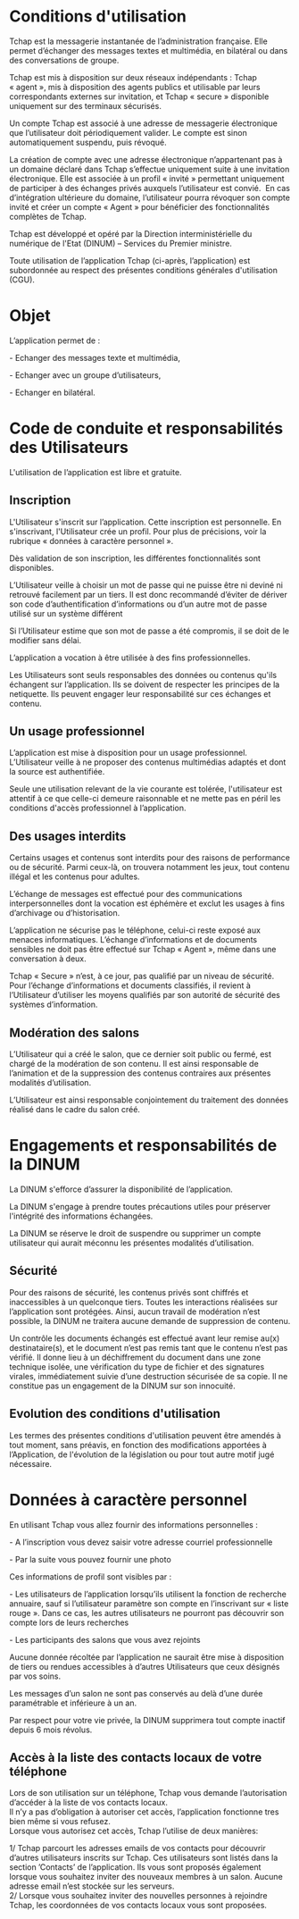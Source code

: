 Conditions d'utilisation
========================

Tchap est la messagerie instantanée de l’administration française. Elle permet d’échanger des messages textes et multimédia, en bilatéral ou dans des conversations de groupe.

Tchap est mis à disposition sur deux réseaux indépendants : Tchap « agent », mis à disposition des agents publics et utilisable par leurs correspondants externes sur invitation, et Tchap « secure » disponible uniquement sur des terminaux sécurisés.

Un compte Tchap est associé à une adresse de messagerie électronique que l’utilisateur doit périodiquement valider. Le compte est sinon automatiquement suspendu, puis révoqué.

La création de compte avec une adresse électronique n’appartenant pas à un domaine déclaré dans Tchap s’effectue uniquement suite à une invitation électronique. Elle est associée à un profil « invité » permettant uniquement de participer à des échanges privés auxquels l’utilisateur est convié.  En cas d’intégration ultérieure du domaine, l’utilisateur pourra révoquer son compte invité et créer un compte « Agent » pour bénéficier des fonctionnalités complètes de Tchap.

Tchap est développé et opéré par la Direction interministérielle du numérique de l'Etat (DINUM) – Services du Premier ministre.

Toute utilisation de l’application Tchap (ci-après, l’application) est subordonnée au respect des présentes conditions générales d'utilisation (CGU).

Objet
=====

L’application permet de :

\- Echanger des messages texte et multimédia,

\- Echanger avec un groupe d’utilisateurs,

\- Echanger en bilatéral.

Code de conduite et responsabilités des Utilisateurs
====================================================

L'utilisation de l’application est libre et gratuite.

Inscription
-----------

L'Utilisateur s'inscrit sur l’application. Cette inscription est personnelle. En s'inscrivant, l'Utilisateur crée un profil. Pour plus de précisions, voir la rubrique « données à caractère personnel ».

Dès validation de son inscription, les différentes fonctionnalités sont disponibles.

L’Utilisateur veille à choisir un mot de passe qui ne puisse être ni deviné ni retrouvé facilement par un tiers. Il est donc recommandé d’éviter de dériver son code d’authentification d’informations ou d’un autre mot de passe utilisé sur un système différent

Si l’Utilisateur estime que son mot de passe a été compromis, il se doit de le modifier sans délai.

L’application a vocation à être utilisée à des fins professionnelles.

Les Utilisateurs sont seuls responsables des données ou contenus qu'ils échangent sur l’application. Ils se doivent de respecter les principes de la netiquette. Ils peuvent engager leur responsabilité sur ces échanges et contenu.

Un usage professionnel
----------------------

L’application est mise à disposition pour un usage professionnel. L’Utilisateur veille à ne proposer des contenus multimédias adaptés et dont la source est authentifiée.

Seule une utilisation relevant de la vie courante est tolérée, l'utilisateur est attentif à ce que celle-ci demeure raisonnable et ne mette pas en péril les conditions d'accès professionnel à l’application.

Des usages interdits
--------------------

Certains usages et contenus sont interdits pour des raisons de performance ou de sécurité. Parmi ceux-là, on trouvera notamment les jeux, tout contenu illégal et les contenus pour adultes.

L’échange de messages est effectué pour des communications interpersonnelles dont la vocation est éphémère et exclut les usages à fins d’archivage ou d’historisation.

L’application ne sécurise pas le téléphone, celui-ci reste exposé aux menaces informatiques. L’échange d’informations et de documents sensibles ne doit pas être effectué sur Tchap « Agent », même dans une conversation à deux.

Tchap « Secure » n’est, à ce jour, pas qualifié par un niveau de sécurité. Pour l’échange d’informations et documents classifiés, il revient à l’Utilisateur d’utiliser les moyens qualifiés par son autorité de sécurité des systèmes d’information.

Modération des salons
---------------------

L’Utilisateur qui a créé le salon, que ce dernier soit public ou fermé, est chargé de la modération de son contenu. Il est ainsi responsable de l’animation et de la suppression des contenus contraires aux présentes modalités d’utilisation.

L’Utilisateur est ainsi responsable conjointement du traitement des données réalisé dans le cadre du salon créé.

Engagements et responsabilités de la DINUM
==========================================

La DINUM s'efforce d’assurer la disponibilité de l’application.

La DINUM s'engage à prendre toutes précautions utiles pour préserver l'intégrité des informations échangées.

La DINUM se réserve le droit de suspendre ou supprimer un compte utilisateur qui aurait méconnu les présentes modalités d’utilisation.

Sécurité
--------

Pour des raisons de sécurité, les contenus privés sont chiffrés et inaccessibles à un quelconque tiers. Toutes les interactions réalisées sur l’application sont protégées. Ainsi, aucun travail de modération n’est possible, la DINUM ne traitera aucune demande de suppression de contenu.

Un contrôle les documents échangés est effectué avant leur remise au(x) destinataire(s), et le document n’est pas remis tant que le contenu n’est pas vérifié. Il donne lieu à un déchiffrement du document dans une zone technique isolée, une vérification du type de fichier et des signatures virales, immédiatement suivie d’une destruction sécurisée de sa copie. Il ne constitue pas un engagement de la DINUM sur son innocuité.

Evolution des conditions d'utilisation
--------------------------------------

Les termes des présentes conditions d'utilisation peuvent être amendés à tout moment, sans préavis, en fonction des modifications apportées à l’Application, de l'évolution de la législation ou pour tout autre motif jugé nécessaire.

Données à caractère personnel
=============================

En utilisant Tchap vous allez fournir des informations personnelles :

\- A l’inscription vous devez saisir votre adresse courriel professionnelle

\- Par la suite vous pouvez fournir une photo

Ces informations de profil sont visibles par :

\- Les utilisateurs de l’application lorsqu’ils utilisent la fonction de recherche annuaire, sauf si l’utilisateur paramètre son compte en l’inscrivant sur « liste rouge ». Dans ce cas, les autres utilisateurs ne pourront pas découvrir son compte lors de leurs recherches

\- Les participants des salons que vous avez rejoints

Aucune donnée récoltée par l’application ne saurait être mise à disposition de tiers ou rendues accessibles à d’autres Utilisateurs que ceux désignés par vos soins.

Les messages d’un salon ne sont pas conservés au delà d’une durée paramétrable et inférieure à un an.

Par respect pour votre vie privée, la DINUM supprimera tout compte inactif depuis 6 mois révolus.

Accès à la liste des contacts locaux de votre téléphone
-------------------------------------------------------

Lors de son utilisation sur un téléphone, Tchap vous demande l’autorisation d’accéder à la liste de vos contacts locaux.  
Il n’y a pas d’obligation à autoriser cet accès, l’application fonctionne tres bien même si vous refusez.  
Lorsque vous autorisez cet accès, Tchap l’utilise de deux manières:  
  
1/ Tchap parcourt les adresses emails de vos contacts pour découvrir d’autres utilisateurs inscrits sur Tchap. Ces utilisateurs sont listés dans la section ’Contacts’ de l’application. Ils vous sont proposés également lorsque vous souhaitez inviter des nouveaux membres à un salon. Aucune adresse email n’est stockée sur les serveurs.  
2/ Lorsque vous souhaitez inviter des nouvelles personnes à rejoindre Tchap, les coordonnées de vos contacts locaux vous sont proposées.